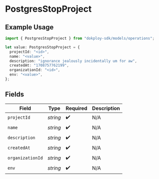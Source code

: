 # PostgresStopProject

## Example Usage

```typescript
import { PostgresStopProject } from "dokploy-sdk/models/operations";

let value: PostgresStopProject = {
  projectId: "<id>",
  name: "<value>",
  description: "ignorance jealously incidentally um for aw",
  createdAt: "1708757762199",
  organizationId: "<id>",
  env: "<value>",
};
```

## Fields

| Field              | Type               | Required           | Description        |
| ------------------ | ------------------ | ------------------ | ------------------ |
| `projectId`        | *string*           | :heavy_check_mark: | N/A                |
| `name`             | *string*           | :heavy_check_mark: | N/A                |
| `description`      | *string*           | :heavy_check_mark: | N/A                |
| `createdAt`        | *string*           | :heavy_check_mark: | N/A                |
| `organizationId`   | *string*           | :heavy_check_mark: | N/A                |
| `env`              | *string*           | :heavy_check_mark: | N/A                |